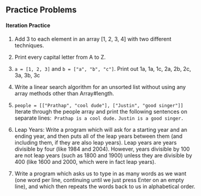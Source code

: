 ## Practice Problems

#### Iteration Practice

1. Add 3 to each element in an array [1, 2, 3, 4] with two different techniques.

2. Print every capital letter from A to Z.

3. `a = [1, 2, 3]` and `b = ["a", "b", "c"]`. Print out 1a, 1a, 1c, 2a, 2b, 2c, 3a, 3b, 3c

4. Write a linear search algorithm for an unsorted list without using any array methods other than Array#length.

5. `people = [["Prathap", "cool dude"], ["Justin", "good singer"]] ` Iterate through the people array and print the following sentences on separate lines:  `Prathap is a cool dude.`  `Justin is a good singer.`

6. Leap Years: Write a program which will ask for a starting year and an ending year, and then puts all of the leap years between them (and including them, if they are also leap years). Leap years are years divisible by four (like 1984 and 2004). However, years divisible by 100 are not leap years (such as 1800 and 1900) unless they are divisible by 400 (like 1600 and 2000, which were in fact leap years).
 
7. Write a program which asks us to type in as many words as we want (one word per line, continuing until we just press Enter on an empty line), and which then repeats the words back to us in alphabetical order.
